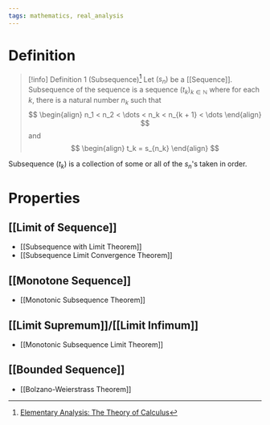 ```yaml
---
tags: mathematics, real_analysis
---
```


# Definition

> [!info] Definition 1 (Subsequence)[^1]
> Let $(s_n)$ be a [[Sequence]]. Subsequence of the sequence is a sequence $(t_k)_{k \in \mathbb{N}}$ where for each $k$, there is a natural number $n_k$ such that
> $$
> \begin{align}
> n_1 < n_2 < \dots < n_k < n_{k + 1} < \dots
> \end{align}
> $$
> and
> $$
> \begin{align}
> t_k = s_{n_k}
> \end{align}
> $$

Subsequence $(t_k)$ is a collection of some or all of the $s_n$'s taken in order.

# Properties

## [[Limit of Sequence]]
- [[Subsequence with Limit Theorem]]
- [[Subsequence Limit Convergence Theorem]]

## [[Monotone Sequence]]
- [[Monotonic Subsequence Theorem]]

## [[Limit Supremum]]/[[Limit Infimum]]
- [[Monotonic Subsequence Limit Theorem]]

## [[Bounded Sequence]]
- [[Bolzano-Weierstrass Theorem]]

[^1]: [Elementary Analysis: The Theory of Calculus](zotero://open-pdf/library/items/GUY2WR3V?page=78)